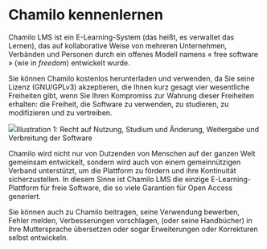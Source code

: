 
# Chamilo kennenlernen

Chamilo LMS ist ein E-Learning-System \(das heißt, es verwaltet das Lernen\), das auf kollaborative Weise von mehreren Unternehmen, Verbänden und Personen durch ein offenes Modell namens « free software » \(wie in _freedom_\) entwickelt wurde.

Sie können Chamilo kostenlos herunterladen und verwenden, da Sie seine Lizenz \(GNU/GPLv3\) akzeptieren, die Ihnen kurz gesagt vier wesentliche Freiheiten gibt, wenn Sie Ihren Kompromiss zur Wahrung dieser Freiheiten erhalten: die Freiheit, die Software zu verwenden, zu studieren, zu modifizieren und zu vertreiben.

![](../../.gitbook/assets/images268%20%286%29.png)Illustration 1: Recht auf Nutzung, Studium und Änderung, Weitergabe und Verbreitung der Software

Chamilo wird nicht nur von Dutzenden von Menschen auf der ganzen Welt gemeinsam entwickelt, sondern wird auch von einem gemeinnützigen Verband unterstützt, um die Plattform zu fördern und ihre Kontinuität sicherzustellen. In diesem Sinne ist Chamilo LMS die einzige E-Learning-Plattform für freie Software, die so viele Garantien für Open Access generiert.

Sie können auch zu Chamilo beitragen, seine Verwendung bewerben, Fehler melden, Verbesserungen vorschlagen, \(oder seine Handbücher\) in Ihre Muttersprache übersetzen oder sogar Erweiterungen oder Korrekturen selbst entwickeln.